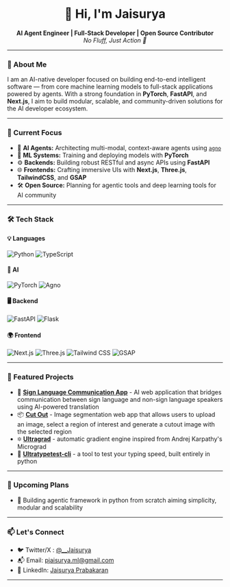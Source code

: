 <h1 align="center">👋 Hi, I'm Jaisurya</h1>
<p align="center">
  <b>AI Agent Engineer | Full-Stack Developer | Open Source Contributor</b><br>
  <i>No Fluff, Just Action 🚀</i>
</p>

---

### 🧠 About Me

I am an AI-native developer focused on building end-to-end intelligent software — from core machine learning models to full-stack applications powered by agents. With a strong foundation in **PyTorch**, **FastAPI**, and **Next.js**, I aim to build modular, scalable, and community-driven solutions for the AI developer ecosystem.

---

### 🚀 Current Focus

- 🧱 **AI Agents:** Architecting multi-modal, context-aware agents using [`agno`](https://agno.com)
- 🤖 **ML Systems:** Training and deploying models with **PyTorch**
- ⚙️ **Backends:** Building robust RESTful and async APIs using **FastAPI**
- 🌐 **Frontends:** Crafting immersive UIs with **Next.js**, **Three.js**, **TailwindCSS**, and **GSAP**
- 🛠️ **Open Source:** Planning for agentic tools and deep learning tools for AI community

---

### 🛠️ Tech Stack

#### 💡 Languages
![Python](https://img.shields.io/badge/Python-%2314354C.svg?style=flat&logo=python&logoColor=white)
![TypeScript](https://img.shields.io/badge/TypeScript-%23007ACC.svg?style=flat&logo=typescript&logoColor=white)

#### 🧠 AI
![PyTorch](https://img.shields.io/badge/PyTorch-%23EE4C2C.svg?style=flat&logo=pytorch&logoColor=white)
![Agno](https://img.shields.io/badge/Agno%20Agentic%20Infra-%231e1e1e.svg?style=flat&logo=github&logoColor=white)

#### 🖥️ Backend
![FastAPI](https://img.shields.io/badge/FastAPI-%2300C7B7.svg?style=flat&logo=fastapi&logoColor=white)
![Flask](https://img.shields.io/badge/Flask-%23000000.svg?style=flat&logo=flask&logoColor=white)

#### 🌍 Frontend
![Next.js](https://img.shields.io/badge/Next.js-%23000000.svg?style=flat&logo=next.js&logoColor=white)
![Three.js](https://img.shields.io/badge/Three.js-%23000000.svg?style=flat&logo=three.js&logoColor=white)
![Tailwind CSS](https://img.shields.io/badge/TailwindCSS-%2306B6D4.svg?style=flat&logo=tailwindcss&logoColor=white)
![GSAP](https://img.shields.io/badge/GSAP-%2380d700.svg?style=flat&logo=greensock&logoColor=black)

---

### 📂 Featured Projects

- 🚧 **[Sign Language Communication App](https://github.com/JaiSuryaPrabu/sign-language-communication-app)** - AI web application that bridges communication between sign language and non-sign language speakers using AI-powered translation
- 📦 **[Cut Out](https://github.com/JaiSuryaPrabu/cut-out)** - Image segmentation web app that allows users to upload an image, select a region of interest and generate a cutout image with the selected region
- 🔯 **[Ultragrad](https://github.com/JaiSuryaPrabu/ultragrad)** - automatic gradient engine inspired from Andrej Karpathy's Micrograd
- 🎹 **[Ultratypetest-cli](https://github.com/JaiSuryaPrabu/ultratypetest-cli)** - a tool to test your typing speed, built entirely in python

---

### 🌱 Upcoming Plans

- 🤝 Building agentic framework in python from scratch aiming simplicity, modular and scalability

---

### 📫 Let's Connect

- 🐦 Twitter/X : [@__Jaisurya](https://x.com/__Jaisurya)
- 📬 Email: [pjaisurya.ml@gmail.com](mailto:pjaisurya.ml@gmail.com)
- 💼 LinkedIn: [Jaisurya Prabakaran](https://linkedin.com/in/jaisurya-prabakaran-3619aa226/)

---
